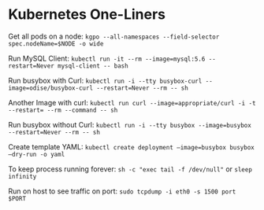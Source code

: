 # Kubernetes One-Liners

Get all pods on a node:
`kgpo --all-namespaces --field-selector spec.nodeName=$NODE -o wide`

Run MySQL Client:
`kubectl run -it --rm --image=mysql:5.6 --restart=Never mysql-client -- bash`

Run busybox with Curl:
`kubectl run -i --tty busybox-curl --image=odise/busybox-curl --restart=Never --rm -- sh`

Another Image with curl:
`kubectl run curl --image=appropriate/curl -i -t --restart= --rm --command -- sh`

Run busybox without Curl:
`kubectl run -i --tty busybox --image=busybox --restart=Never --rm -- sh`

Create template YAML:
`kubectl create deployment —image=busybox busybox —dry-run -o yaml`

To keep process running forever:  `sh -c "exec tail -f /dev/null"` or `sleep infinity`

Run on host to see traffic on port:  `sudo tcpdump -i eth0 -s 1500 port $PORT`
